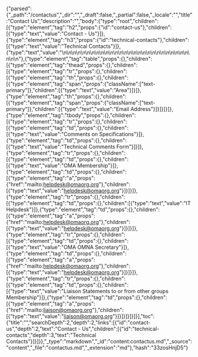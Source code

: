 {"parsed":{"_path":"/contactus","_dir":"","_draft":false,"_partial":false,"_locale":"","title":"Contact Us","description":"","body":{"type":"root","children":[{"type":"element","tag":"h2","props":{"id":"contact-us"},"children":[{"type":"text","value":"Contact - Us"}]},{"type":"element","tag":"h3","props":{"id":"technical-contacts"},"children":[{"type":"text","value":"Technical Contacts"}]},{"type":"text","value":"\n\n\n\n\n\n\n\n\n\n\n\n\n\n\n\n\n\n\n\n\n\n\n\n\n\n\n\n\n\n"},{"type":"element","tag":"table","props":{},"children":[{"type":"element","tag":"thead","props":{},"children":[{"type":"element","tag":"tr","props":{},"children":[{"type":"element","tag":"th","props":{},"children":[{"type":"element","tag":"span","props":{"className":["text-primary"]},"children":[{"type":"text","value":"Area"}]}]},{"type":"element","tag":"th","props":{},"children":[{"type":"element","tag":"span","props":{"className":["text-primary"]},"children":[{"type":"text","value":"Email Address"}]}]}]}]},{"type":"element","tag":"tbody","props":{},"children":[{"type":"element","tag":"tr","props":{},"children":[{"type":"element","tag":"td","props":{},"children":[{"type":"text","value":"Comments on Specifications"}]},{"type":"element","tag":"td","props":{},"children":[{"type":"text","value":"Technical Comments Form"}]}]},{"type":"element","tag":"tr","props":{},"children":[{"type":"element","tag":"td","props":{},"children":[{"type":"text","value":"OMA Membership"}]},{"type":"element","tag":"td","props":{},"children":[{"type":"element","tag":"a","props":{"href":"mailto:helpdesk@omaorg.org"},"children":[{"type":"text","value":"helpdesk@omaorg.org"}]}]}]},{"type":"element","tag":"tr","props":{},"children":[{"type":"element","tag":"td","props":{},"children":[{"type":"text","value":"IT Helpdesk"}]},{"type":"element","tag":"td","props":{},"children":[{"type":"element","tag":"a","props":{"href":"mailto:helpdesk@omaorg.org"},"children":[{"type":"text","value":"helpdesk@omaorg.org"}]}]}]},{"type":"element","tag":"tr","props":{},"children":[{"type":"element","tag":"td","props":{},"children":[{"type":"text","value":"OMA OMNA Secretary"}]},{"type":"element","tag":"td","props":{},"children":[{"type":"element","tag":"a","props":{"href":"mailto:helpdesk@omaorg.org"},"children":[{"type":"text","value":"helpdesk@omaorg.org"}]}]}]},{"type":"element","tag":"tr","props":{},"children":[{"type":"element","tag":"td","props":{},"children":[{"type":"text","value":"Liaison Statements to or from other groups Membership"}]},{"type":"element","tag":"td","props":{},"children":[{"type":"element","tag":"a","props":{"href":"mailto:liaison@omaorg.org"},"children":[{"type":"text","value":"liaison@omaorg.org"}]}]}]}]}]}],"toc":{"title":"","searchDepth":2,"depth":2,"links":[{"id":"contact-us","depth":2,"text":"Contact - Us","children":[{"id":"technical-contacts","depth":3,"text":"Technical Contacts"}]}]}},"_type":"markdown","_id":"content:contactus.md","_source":"content","_file":"contactus.md","_extension":"md"},"hash":"33zosHnjD5"}